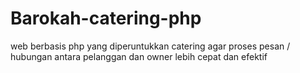 # Barokah-catering-php
web berbasis php yang diperuntukkan catering agar proses pesan / hubungan antara pelanggan dan owner lebih cepat dan efektif
